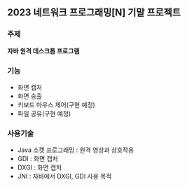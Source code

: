 ## 2023 네트워크 프로그래밍[N] 기말 프로젝트 
### 주제
**자바 원격 데스크톱 프로그램**

### 기능
<ul>
    <li> 화면 캡처 </li>
    <li> 화면 송출</li>
    <li> 키보드 마우스 제어(구현 예정)</li>
    <li> 파일 공유(구현 예정)</li>
</ul>
    

### 사용기술
<ul>
    <li> Java 소켓 프로그래밍 : 원격 영상과 상호작용</li>
    <li> GDI : 화면 캡처</li>
    <li> DXGI : 화면 캡처</li>
    <li> JNI : 자바에서 DXGI, GDI 사용 목적 </li>
</ul>